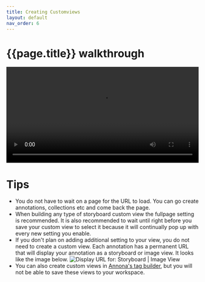 ```yaml
---
title: Creating Customviews
layout: default
nav_order: 6
---
```

# {{page.title}} walkthrough

<video id="video" controls preload="metadata" width="100%">
   <source src="{{site.baseurl}}/videos/customviews.mp4" type="video/mp4">
</video>

# Tips
* You do not have to wait on a page for the URL to load. You can go create annotations, collections etc and come back the page.
* When building any type of storyboard custom view the fullpage setting is recommended. It is also recommended to wait until right before you save your custom view to select it because it will continually pop up with every new setting you enable.
* If you don't plan on adding additional setting to your view, you do not need to create a custom view. Each annotation has a permanent URL that will display your annotation as a storyboard or image view. It looks like the image below.
![Display URL for: Storyboard | Image View]({{site.baseurl}}/displayurl.png)
* You can also create custom views in [Annona's tag builder](https://ncsu-libraries.github.io/annona/tools/#/tag-builder), but you will not be able to save these views to your workspace.
